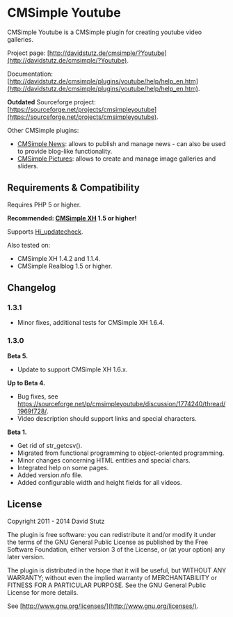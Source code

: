 # CMSimple Youtube

CMSimple Youtube is a CMSimple plugin for creating youtube video galleries.

Project page: [http://davidstutz.de/cmsimple/?Youtube](http://davidstutz.de/cmsimple/?Youtube).

Documentation: [http://davidstutz.de/cmsimple/plugins/youtube/help/help_en.htm](http://davidstutz.de/cmsimple/plugins/youtube/help/help_en.htm).

**Outdated** Sourceforge project: [https://sourceforge.net/projects/cmsimpleyoutube](https://sourceforge.net/projects/cmsimpleyoutube).

Other CMSimple plugins:

* [CMSimple News](https://github.com/davidstutz/cmsimple-news): allows to publish and manage news - can also be used to provide blog-like functionality.
* [CMSimple Pictures](https://github.com/davidstutz/cmsimple-pictures): allows to create and manage image galleries and sliders.

## Requirements & Compatibility

Requires PHP 5 or higher.

**Recommended: [CMSimple XH](http://www.cmsimple-xh.org/) 1.5 or higher!**

Supports [Hi_updatecheck](http://cmsimple.holgerirmler.de/en/?Plugins:UpdateCheck).

Also tested on:

* CMSimple XH 1.4.2 and 1.1.4.
* CMSimple Realblog 1.5 or higher.

## Changelog

### 1.3.1

* Minor fixes, additional tests for CMSimple XH 1.6.4.

### 1.3.0

**Beta 5.**

* Update to support CMSimple XH 1.6.x.

**Up to Beta 4.**

* Bug fixes, see https://sourceforge.net/p/cmsimpleyoutube/discussion/1774240/thread/1969f728/.
* Video description should support links and special characters.

**Beta 1.**

* Get rid of str_getcsv().
* Migrated from functional programming to object-oriented programming.
* Minor changes concerning HTML entities and special chars.
* Integrated help on some pages.
* Added version.nfo file.
* Added configurable width and height fields for all videos.

## License

Copyright 2011 - 2014 David Stutz

The plugin is free software: you can redistribute it and/or modify it under the terms of the GNU General Public License as published by the Free Software Foundation, either version 3 of the License, or (at your option) any later version.

The plugin is distributed in the hope that it will be useful, but WITHOUT ANY WARRANTY; without even the implied warranty of MERCHANTABILITY or FITNESS FOR A PARTICULAR PURPOSE.  See the GNU General Public License for more details.

See [http://www.gnu.org/licenses/](http://www.gnu.org/licenses/).